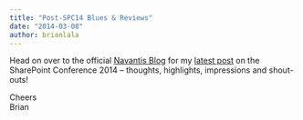 ```yaml
---
title: "Post-SPC14 Blues & Reviews"
date: "2014-03-08"
author: brianlala
---
```


Head on over to the official [Navantis Blog](http://blog.navantis.com) for my [latest post](http://blog.navantis.com/spc14-blues-news-reviews/) on the SharePoint Conference 2014 – thoughts, highlights, impressions and shout-outs!

Cheers  
Brian
